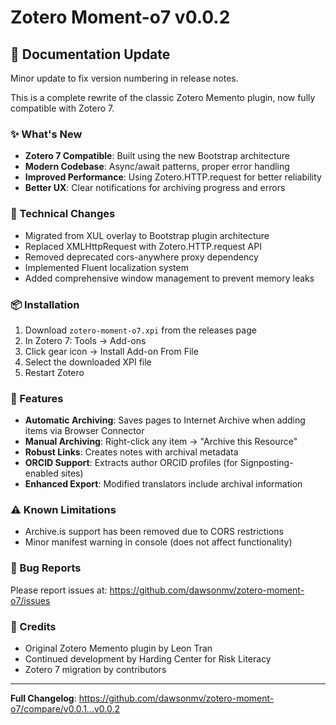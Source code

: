 # Zotero Moment-o7 v0.0.2

## 📝 Documentation Update

Minor update to fix version numbering in release notes.

This is a complete rewrite of the classic Zotero Memento plugin, now fully compatible with Zotero 7.

### ✨ What's New
- **Zotero 7 Compatible**: Built using the new Bootstrap architecture
- **Modern Codebase**: Async/await patterns, proper error handling
- **Improved Performance**: Using Zotero.HTTP.request for better reliability
- **Better UX**: Clear notifications for archiving progress and errors

### 🔧 Technical Changes
- Migrated from XUL overlay to Bootstrap plugin architecture
- Replaced XMLHttpRequest with Zotero.HTTP.request API
- Removed deprecated cors-anywhere proxy dependency
- Implemented Fluent localization system
- Added comprehensive window management to prevent memory leaks

### 📦 Installation
1. Download `zotero-moment-o7.xpi` from the releases page
2. In Zotero 7: Tools → Add-ons
3. Click gear icon → Install Add-on From File
4. Select the downloaded XPI file
5. Restart Zotero

### 🚀 Features
- **Automatic Archiving**: Saves pages to Internet Archive when adding items via Browser Connector
- **Manual Archiving**: Right-click any item → "Archive this Resource"
- **Robust Links**: Creates notes with archival metadata
- **ORCID Support**: Extracts author ORCID profiles (for Signposting-enabled sites)
- **Enhanced Export**: Modified translators include archival information

### ⚠️ Known Limitations
- Archive.is support has been removed due to CORS restrictions
- Minor manifest warning in console (does not affect functionality)

### 🐛 Bug Reports
Please report issues at: https://github.com/dawsonmv/zotero-moment-o7/issues

### 🙏 Credits
- Original Zotero Memento plugin by Leon Tran
- Continued development by Harding Center for Risk Literacy
- Zotero 7 migration by contributors

---
**Full Changelog**: https://github.com/dawsonmv/zotero-moment-o7/compare/v0.0.1...v0.0.2
